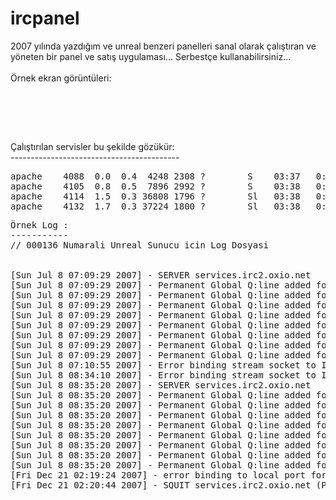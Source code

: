 ircpanel
========

2007 yılında yazdığım ve unreal benzeri panelleri sanal olarak çalıştıran ve yöneten bir panel ve satış uygulaması... Serbestçe kullanabilirsiniz...<br>
<br>
Örnek ekran görüntüleri:<br>
<br>

<img src="http://www.grinet.com.tr/vshell_snaps/vshell_liste.png" alt=""><br>
<img src="http://www.grinet.com.tr/vshell_snaps/vshell_yeni_sunucu_ekleme.png" alt=""><br>

<img src="http://www.grinet.com.tr/vshell_snaps/vshell_panel_giris.png" alt=""><br>
<img src="http://www.grinet.com.tr/vshell_snaps/vshell_panel_ornek.png" alt=""><br>
<img src="http://www.grinet.com.tr/vshell_snaps/vshell_panel_ornek_2.png" alt=""><br>
<img src="http://www.grinet.com.tr/vshell_snaps/vshell_panel_ornek_3.png" alt=""><br>

<br>
<br>
Çalıştırılan servisler bu şekilde gözükür:<br>
------------------------------------------<br>
<pre>
apache    4088  0.0  0.4  4248 2308 ?        S    03:37   0:00 /var/www/html/panel/progs/unreal/src/ircd -h /var/www/html/panel/progs/unreal/_customer_servers/000135_z2rDsuf36QMIXgf2/unrealircd.conf
apache    4105  0.8  0.5  7896 2992 ?        S    03:38   0:00 ../../services -dir /var/www/html/panel/progs/anope_services/_customer_servers/000075_5Z8wUN0cke8aRoIk -log services.log
apache    4114  1.5  0.3 36808 1796 ?        Sl   03:38   0:00 /var/www/html/panel/progs/shoutcast/sc_serv /var/www/html/panel/progs/shoutcast/_customer_servers/000017_z8zpJfy0J9Sv8GeH/sc_serv.conf
apache    4132  1.7  0.3 37224 1800 ?        Sl   03:38   0:00 /var/www/html/panel/progs/shoutcast/sc_serv /var/www/html/panel/progs/shoutcast/_customer_servers/000016_HT88jxG3PejW8Qei/sc_serv.conf
</pre>

<pre>Örnek Log :
-----------
// 000136 Numarali Unreal Sunucu icin Log Dosyasi


[Sun Jul 8 07:09:29 2007] - SERVER services.irc2.oxio.net
[Sun Jul 8 07:09:29 2007] - Permanent Global Q:line added for NickServ on Sun Jul 8 04:09:29 2007 GMT (from services.irc2.oxio.net: Reserved for services)
[Sun Jul 8 07:09:29 2007] - Permanent Global Q:line added for ChanServ on Sun Jul 8 04:09:29 2007 GMT (from services.irc2.oxio.net: Reserved for services)
[Sun Jul 8 07:09:29 2007] - Permanent Global Q:line added for HostServ on Sun Jul 8 04:09:29 2007 GMT (from services.irc2.oxio.net: Reserved for services)
[Sun Jul 8 07:09:29 2007] - Permanent Global Q:line added for MemoServ on Sun Jul 8 04:09:29 2007 GMT (from services.irc2.oxio.net: Reserved for services)
[Sun Jul 8 07:09:29 2007] - Permanent Global Q:line added for BotServ on Sun Jul 8 04:09:29 2007 GMT (from services.irc2.oxio.net: Reserved for services)
[Sun Jul 8 07:09:29 2007] - Permanent Global Q:line added for HelpServ on Sun Jul 8 04:09:29 2007 GMT (from services.irc2.oxio.net: Reserved for services)
[Sun Jul 8 07:09:29 2007] - Permanent Global Q:line added for OperServ on Sun Jul 8 04:09:29 2007 GMT (from services.irc2.oxio.net: Reserved for services)
[Sun Jul 8 07:09:29 2007] - Permanent Global Q:line added for Global on Sun Jul 8 04:09:29 2007 GMT (from services.irc2.oxio.net: Reserved for services)
[Sun Jul 8 07:10:55 2007] - Error binding stream socket to IP 192.168.8.119 port 5998 - irc2.oxio.net[]:Cannot assign requested address
[Sun Jul 8 08:34:10 2007] - Error binding stream socket to IP 192.168.8.119 port 5998 - irc2.oxio.net[]:Cannot assign requested address
[Sun Jul 8 08:35:20 2007] - SERVER services.irc2.oxio.net
[Sun Jul 8 08:35:20 2007] - Permanent Global Q:line added for NickServ on Sun Jul 8 05:35:20 2007 GMT (from services.irc2.oxio.net: Reserved for services)
[Sun Jul 8 08:35:20 2007] - Permanent Global Q:line added for ChanServ on Sun Jul 8 05:35:20 2007 GMT (from services.irc2.oxio.net: Reserved for services)
[Sun Jul 8 08:35:20 2007] - Permanent Global Q:line added for HostServ on Sun Jul 8 05:35:20 2007 GMT (from services.irc2.oxio.net: Reserved for services)
[Sun Jul 8 08:35:20 2007] - Permanent Global Q:line added for MemoServ on Sun Jul 8 05:35:20 2007 GMT (from services.irc2.oxio.net: Reserved for services)
[Sun Jul 8 08:35:20 2007] - Permanent Global Q:line added for BotServ on Sun Jul 8 05:35:20 2007 GMT (from services.irc2.oxio.net: Reserved for services)
[Sun Jul 8 08:35:20 2007] - Permanent Global Q:line added for HelpServ on Sun Jul 8 05:35:20 2007 GMT (from services.irc2.oxio.net: Reserved for services)
[Sun Jul 8 08:35:20 2007] - Permanent Global Q:line added for OperServ on Sun Jul 8 05:35:20 2007 GMT (from services.irc2.oxio.net: Reserved for services)
[Sun Jul 8 08:35:20 2007] - Permanent Global Q:line added for Global on Sun Jul 8 05:35:20 2007 GMT (from services.irc2.oxio.net: Reserved for services)
[Fri Dec 21 02:19:24 2007] - error binding to local port for stats.irc2.oxio.net[192.168.11.107]:Cannot assign requested address
[Fri Dec 21 02:20:44 2007] - SQUIT services.irc2.oxio.net (Ping timeout)
</pre>

